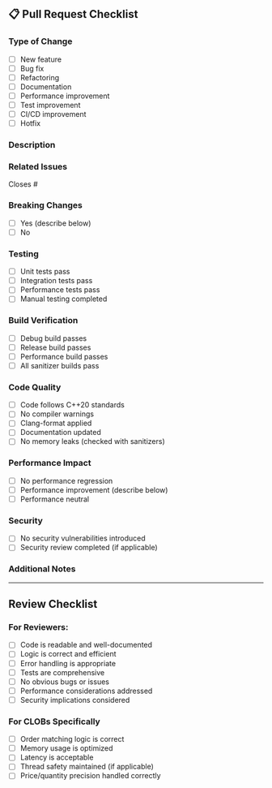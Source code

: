 ## 📋 Pull Request Checklist

### Type of Change

- [ ] New feature
- [ ] Bug fix
- [ ] Refactoring
- [ ] Documentation
- [ ] Performance improvement
- [ ] Test improvement
- [ ] CI/CD improvement
- [ ] Hotfix

### Description
<!-- Describe your changes in detail -->

### Related Issues
<!-- Link to any related issues -->
Closes #

### Breaking Changes

- [ ] Yes (describe below)
- [ ] No

<!-- If yes, describe the breaking changes -->

### Testing

- [ ] Unit tests pass
- [ ] Integration tests pass
- [ ] Performance tests pass
- [ ] Manual testing completed

### Build Verification

- [ ] Debug build passes
- [ ] Release build passes
- [ ] Performance build passes
- [ ] All sanitizer builds pass

### Code Quality

- [ ] Code follows C++20 standards
- [ ] No compiler warnings
- [ ] Clang-format applied
- [ ] Documentation updated
- [ ] No memory leaks (checked with sanitizers)

### Performance Impact

- [ ] No performance regression
- [ ] Performance improvement (describe below)
- [ ] Performance neutral

<!-- If performance improvement, describe the changes -->

### Security

- [ ] No security vulnerabilities introduced
- [ ] Security review completed (if applicable)

### Additional Notes
<!-- Any additional information -->

---

## Review Checklist

### For Reviewers:

- [ ] Code is readable and well-documented
- [ ] Logic is correct and efficient
- [ ] Error handling is appropriate
- [ ] Tests are comprehensive
- [ ] No obvious bugs or issues
- [ ] Performance considerations addressed
- [ ] Security implications considered

### For CLOBs Specifically

- [ ] Order matching logic is correct
- [ ] Memory usage is optimized
- [ ] Latency is acceptable
- [ ] Thread safety maintained (if applicable)
- [ ] Price/quantity precision handled correctly 